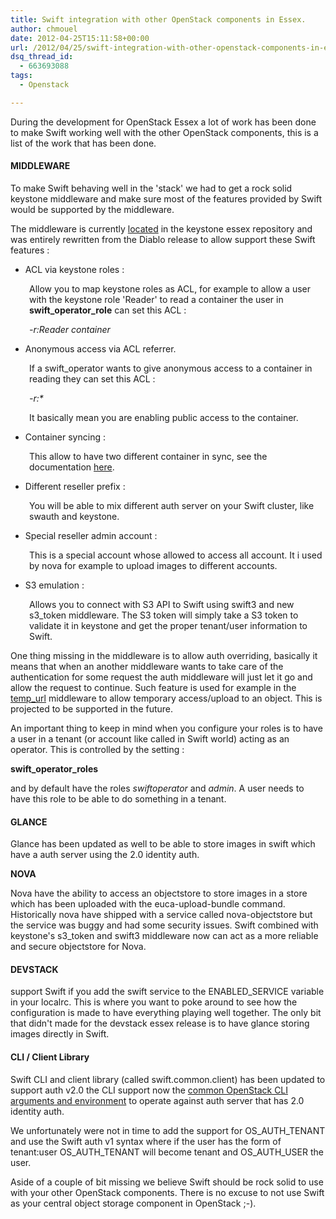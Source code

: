 ```yaml
---
title: Swift integration with other OpenStack components in Essex.
author: chmouel
date: 2012-04-25T15:11:58+00:00
url: /2012/04/25/swift-integration-with-other-openstack-components-in-essex/
dsq_thread_id:
  - 663693088
tags:
  - Openstack

---
```

During the development for OpenStack Essex a lot of work has been done to make Swift working well with the other OpenStack components, this is a list of the work that has been done.

#### **MIDDLEWARE**

To make Swift behaving well in the 'stack' we had to get a rock solid keystone middleware and make sure most of the features provided by Swift would be supported by the middleware.

The middleware is currently <a href="https://github.com/openstack/keystone/blob/stable/essex/keystone/middleware/swift_auth.py" target="_blank">located</a> in the keystone essex repository and was entirely rewritten from the Diablo release to allow support these Swift features :

  * ACL via keystone roles :

<p style="padding-left: 30px;">
  Allow you to map keystone roles as ACL, for example to allow a user with the keystone role 'Reader' to read a container the user in <strong>swift_operator_role</strong> can set this ACL :
</p>

<p style="padding-left: 30px;">
  <em>-r:Reader container</em>
</p>

  * Anonymous access via ACL referrer.

<p style="padding-left: 30px;">
  If a swift_operator wants to give anonymous access to a container in reading they can set this ACL :
</p>

<p style="padding-left: 30px;">
  <em>-r:*</em>
</p>

<p style="padding-left: 30px;">
  It basically mean you are enabling public access to the container.
</p>

  * Container syncing :

<p style="padding-left: 30px;">
  This allow to have two different container in sync, see the documentation <a href="http://swift.openstack.org/overview_container_sync.html" target="_blank">here</a>.
</p>

  * Different reseller prefix :

<p style="padding-left: 30px;">
  You will be able to mix different auth server on your Swift cluster, like swauth and keystone.
</p>

  * Special reseller admin account :

<p style="padding-left: 30px;">
  This is a special account whose allowed to access all account. It i used by nova for example to upload images to different accounts.
</p>

  * S3 emulation :

<p style="padding-left: 30px;">
  Allows you to connect with S3 API to Swift using swift3 and new s3_token middleware. The S3 token will simply take a S3 token to validate it in keystone and get the proper tenant/user information to Swift.
</p>

One thing missing in the middleware is to allow auth overriding, basically it means that when an another middleware wants to take care of the authentication for some request the auth middleware will just let it go and allow the request to continue. Such feature is used for example in the <a href="http://swift.openstack.org/misc.html#module-swift.common.middleware.tempurl" target="_blank">temp_url</a> middleware to allow temporary access/upload to an object. This is projected to be supported in the future.

An important thing to keep in mind when you configure your roles is to have a user in a tenant (or account like called in Swift world) acting as an operator. This is controlled by the setting :

**swift\_operator\_roles**

and by default have the roles _swiftoperator_ and _admin_. A user needs to have this role to be able to do something in a tenant.

#### **GLANCE**

Glance has been updated as well to be able to store images in swift which have a auth server using the 2.0 identity auth.

**NOVA**

Nova have the ability to access an objectstore to store images in a store which has been uploaded with the euca-upload-bundle command. Historically nova have shipped with a service called nova-objectstore but the service was buggy and had some security issues. Swift combined with keystone's s3_token and swift3 middleware now can act as a more reliable and secure objectstore for Nova.

#### **DEVSTACK**

support Swift if you add the swift service to the ENABLED_SERVICE variable in your localrc. This is where you want to poke around to see how the configuration is made to have everything playing well together. The only bit that didn't made for the devstack essex release is to have glance storing images directly in Swift.

#### **CLI / Client Library**

Swift CLI and client library (called swift.common.client) has been updated to support auth v2.0 the CLI support now the <a href="http://wiki.openstack.org/CLIAuth" target="_blank">common OpenStack CLI arguments and environment</a> to operate against auth server that has 2.0 identity auth.

We unfortunately were not in time to add the support for OS\_AUTH\_TENANT and use the Swift auth v1 syntax where if the user has the form of tenant:user OS\_AUTH\_TENANT will become tenant and OS\_AUTH\_USER the user.

Aside of a couple of bit missing we believe Swift should be rock solid to use with your other OpenStack components. There is no excuse to not use Swift as your central object storage component in OpenStack ;-).

&nbsp;

<div>
  <strong><br /> </strong>
</div>